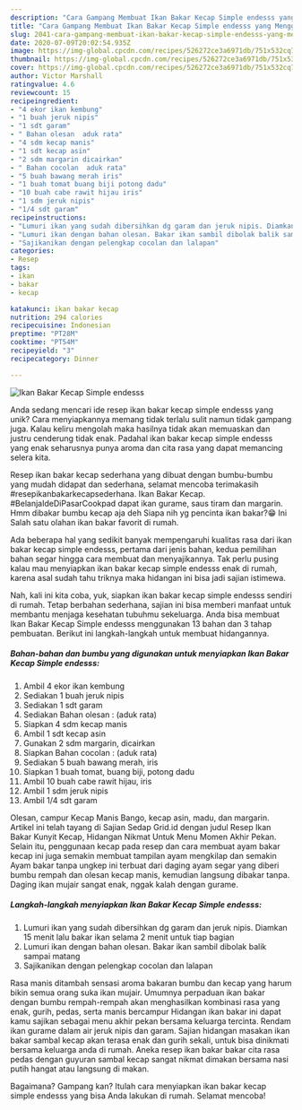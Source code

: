 ```yaml
---
description: "Cara Gampang Membuat Ikan Bakar Kecap Simple endesss yang Menggugah Selera"
title: "Cara Gampang Membuat Ikan Bakar Kecap Simple endesss yang Menggugah Selera"
slug: 2041-cara-gampang-membuat-ikan-bakar-kecap-simple-endesss-yang-menggugah-selera
date: 2020-07-09T20:02:54.935Z
image: https://img-global.cpcdn.com/recipes/526272ce3a6971db/751x532cq70/ikan-bakar-kecap-simple-endesss-foto-resep-utama.jpg
thumbnail: https://img-global.cpcdn.com/recipes/526272ce3a6971db/751x532cq70/ikan-bakar-kecap-simple-endesss-foto-resep-utama.jpg
cover: https://img-global.cpcdn.com/recipes/526272ce3a6971db/751x532cq70/ikan-bakar-kecap-simple-endesss-foto-resep-utama.jpg
author: Victor Marshall
ratingvalue: 4.6
reviewcount: 15
recipeingredient:
- "4 ekor ikan kembung"
- "1 buah jeruk nipis"
- "1 sdt garam"
- " Bahan olesan  aduk rata"
- "4 sdm kecap manis"
- "1 sdt kecap asin"
- "2 sdm margarin dicairkan"
- " Bahan cocolan  aduk rata"
- "5 buah bawang merah iris"
- "1 buah tomat buang biji potong dadu"
- "10 buah cabe rawit hijau iris"
- "1 sdm jeruk nipis"
- "1/4 sdt garam"
recipeinstructions:
- "Lumuri ikan yang sudah dibersihkan dg garam dan jeruk nipis. Diamkan 15 menit lalu bakar ikan selama 2 menit untuk tiap bagian"
- "Lumuri ikan dengan bahan olesan. Bakar ikan sambil dibolak balik sampai matang"
- "Sajikanikan dengan pelengkap cocolan dan lalapan"
categories:
- Resep
tags:
- ikan
- bakar
- kecap

katakunci: ikan bakar kecap 
nutrition: 294 calories
recipecuisine: Indonesian
preptime: "PT28M"
cooktime: "PT54M"
recipeyield: "3"
recipecategory: Dinner

---
```



![Ikan Bakar Kecap Simple endesss](https://img-global.cpcdn.com/recipes/526272ce3a6971db/751x532cq70/ikan-bakar-kecap-simple-endesss-foto-resep-utama.jpg)

Anda sedang mencari ide resep ikan bakar kecap simple endesss yang unik? Cara menyiapkannya memang tidak terlalu sulit namun tidak gampang juga. Kalau keliru mengolah maka hasilnya tidak akan memuaskan dan justru cenderung tidak enak. Padahal ikan bakar kecap simple endesss yang enak seharusnya punya aroma dan cita rasa yang dapat memancing selera kita.

Resep ikan bakar kecap sederhana yang dibuat dengan bumbu-bumbu yang mudah didapat dan sederhana, selamat mencoba terimakasih #resepikanbakarkecapsederhana. Ikan Bakar Kecap. #BelanjaIdeDiPasarCookpad dapat ikan gurame, saus tiram dan margarin. Hmm dibakar bumbu kecap aja deh Siapa nih yg pencinta ikan bakar?😁 Ini Salah satu olahan ikan bakar favorit di rumah.

Ada beberapa hal yang sedikit banyak mempengaruhi kualitas rasa dari ikan bakar kecap simple endesss, pertama dari jenis bahan, kedua pemilihan bahan segar hingga cara membuat dan menyajikannya. Tak perlu pusing kalau mau menyiapkan ikan bakar kecap simple endesss enak di rumah, karena asal sudah tahu triknya maka hidangan ini bisa jadi sajian istimewa.


Nah, kali ini kita coba, yuk, siapkan ikan bakar kecap simple endesss sendiri di rumah. Tetap berbahan sederhana, sajian ini bisa memberi manfaat untuk membantu menjaga kesehatan tubuhmu sekeluarga. Anda bisa membuat Ikan Bakar Kecap Simple endesss menggunakan 13 bahan dan 3 tahap pembuatan. Berikut ini langkah-langkah untuk membuat hidangannya.

<!--inarticleads1-->

##### Bahan-bahan dan bumbu yang digunakan untuk menyiapkan Ikan Bakar Kecap Simple endesss:

1. Ambil 4 ekor ikan kembung
1. Sediakan 1 buah jeruk nipis
1. Sediakan 1 sdt garam
1. Sediakan  Bahan olesan : (aduk rata)
1. Siapkan 4 sdm kecap manis
1. Ambil 1 sdt kecap asin
1. Gunakan 2 sdm margarin, dicairkan
1. Siapkan  Bahan cocolan : (aduk rata)
1. Sediakan 5 buah bawang merah, iris
1. Siapkan 1 buah tomat, buang biji, potong dadu
1. Ambil 10 buah cabe rawit hijau, iris
1. Ambil 1 sdm jeruk nipis
1. Ambil 1/4 sdt garam


Olesan, campur Kecap Manis Bango, kecap asin, madu, dan margarin. Artikel ini telah tayang di Sajian Sedap Grid.id dengan judul Resep Ikan Bakar Kunyit Kecap, Hidangan Nikmat Untuk Menu Momen Akhir Pekan. Selain itu, penggunaan kecap pada resep dan cara membuat ayam bakar kecap ini juga semakin membuat tampilan ayam mengkilap dan semakin Ayam bakar tanpa ungkep ini terbuat dari daging ayam segar yang diberi bumbu rempah dan olesan kecap manis, kemudian langsung dibakar tanpa. Daging ikan mujair sangat enak, nggak kalah dengan gurame. 

<!--inarticleads2-->

##### Langkah-langkah menyiapkan Ikan Bakar Kecap Simple endesss:

1. Lumuri ikan yang sudah dibersihkan dg garam dan jeruk nipis. Diamkan 15 menit lalu bakar ikan selama 2 menit untuk tiap bagian
1. Lumuri ikan dengan bahan olesan. Bakar ikan sambil dibolak balik sampai matang
1. Sajikanikan dengan pelengkap cocolan dan lalapan


Rasa manis ditambah sensasi aroma bakaran bumbu dan kecap yang harum bikin semua orang suka ikan mujair. Umumnya perpaduan ikan bakar dengan bumbu rempah-rempah akan menghasilkan kombinasi rasa yang enak, gurih, pedas, serta manis bercampur Hidangan ikan bakar ini dapat kamu sajikan sebagai menu akhir pekan bersama keluarga tercinta. Rendam ikan gurame dalam air jeruk nipis dan garam. Sajian hidangan masakan ikan bakar sambal kecap akan terasa enak dan gurih sekali, untuk bisa dinikmati bersama keluarga anda di rumah. Aneka resep ikan bakar bakar cita rasa pedas dengan guyuran sambal kecap sangat nikmat dimakan bersama nasi putih hangat atau langsung di makan. 

Bagaimana? Gampang kan? Itulah cara menyiapkan ikan bakar kecap simple endesss yang bisa Anda lakukan di rumah. Selamat mencoba!
